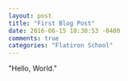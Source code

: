 ```yaml
---
layout: post
title: "First Blog Post"
date: 2016-06-15 18:30:53 -0400
comments: true
categories: "Flatiron School"
---
```

"Hello, World."